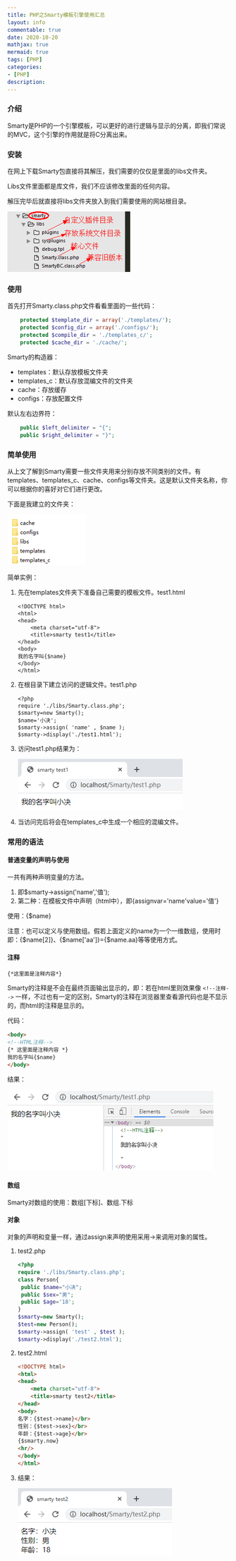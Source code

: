 ```yaml
---
title: PHP之Smarty模板引擎使用汇总
layout: info
commentable: true
date: 2020-10-20
mathjax: true
mermaid: true
tags: [PHP]
categories: 
- [PHP]
description: 
---
```


### 介绍

Smarty是PHP的一个引擎模板，可以更好的进行逻辑与显示的分离，即我们常说的MVC，这个引擎的作用就是将C分离出来。

### 安装

在网上下载Smarty包直接将其解压，我们需要的仅仅是里面的libs文件夹。

Libs文件里面都是库文件，我们不应该修改里面的任何内容。

解压完毕后就直接将libs文件夹放入到我们需要使用的网站根目录。

![image-20201019173920839](assets/1603086382391.png)

### 使用

首先打开Smarty.class.php文件看看里面的一些代码：

```php
    protected $template_dir = array('./templates/');
    protected $config_dir = array('./configs/');
    protected $compile_dir = './templates_c/';
    protected $cache_dir = './cache/';
```

Smarty的构造器：

- templates：默认存放模板文件夹
- templates_c：默认存放混编文件的文件夹
- cache：存放缓存
- configs：存放配置文件

默认左右边界符：

```php
    public $left_delimiter = "{";
    public $right_delimiter = "}";
```

### 简单使用

从上文了解到Smarty需要一些文件夹用来分别存放不同类别的文件。有templates、templates_c、cache、configs等文件夹。这是默认文件夹名称，你可以根据你的喜好对它们进行更改。

下面是我建立的文件夹：

![1603087940434](assets/1603087940434.png)

简单实例：

1. 先在templates文件夹下准备自己需要的模板文件。test1.html

   ```
   <!DOCTYPE html>
   <html>
   <head>
       <meta charset="utf-8">
       <title>smarty test1</title>
   </head>
   <body>
   我的名字叫{$name}
   </body>
   </html>
   ```

2. 在根目录下建立访问的逻辑文件。test1.php

   ```
   <?php
   require './libs/Smarty.class.php';
   $smarty=new Smarty();
   $name='小决';
   $smarty->assign( 'name' , $name );
   $smarty->display('./test1.html');
   ```

3. 访问test1.php结果为：

   ![1603088135288](assets/1603088135288.png)

4. 当访问完后将会在templates_c中生成一个相应的混编文件。

### 常用的语法

#### 普通变量的声明与使用

一共有两种声明变量的方法。

1. 即$smarty->assign('name','值');
2. 第二种：在模板文件中声明（html中），即{assignvar='name'value='值'}

使用：{$name}

注意：也可以定义与使用数组。假若上面定义的name为一个一维数组，使用时即：{$name[2]}、{$name['aa']}={$name.aa}等等使用方式。

#### 注释

```
{*这里面是注释内容*}
```

Smarty的注释是不会在最终页面输出显示的，即：若在html里则效果像 `<!--注释-->` 一样，不过也有一定的区别，Smarty的注释在浏览器里查看源代码也是不显示的，而html的注释是显示的。

代码：

```html
<body>
<!--HTML注释-->
{* 这里面是注释内容 *}
我的名字叫{$name}
</body>
```

结果：

![1603088825916](assets/1603088825916.png)

#### 数组

Smarty对数组的使用：数组[下标]、数组.下标

#### 对象

对象的声明和变量一样，通过assign来声明使用采用->来调用对象的属性。

1. test2.php

   ```php
   <?php
   require './libs/Smarty.class.php';
   class Person{
   	public $name="小决";
   	public $sex="男";
   	public $age='18';
   }
   $smarty=new Smarty();
   $test=new Person();
   $smarty->assign( 'test' , $test );
   $smarty->display('./test2.html');
   ```

2. test2.html

   ```html
   <!DOCTYPE html>
   <html>
   <head>
       <meta charset="utf-8">
       <title>smarty test2</title>
   </head>
   <body>
   名字：{$test->name}</br>
   性别：{$test->sex}</br>
   年龄：{$test->age}</br>
   {$smarty.now}
   <hr/>
   </body>
   </html>
   ```

3. 结果：

   ![1603089300156](assets/1603089300156.png)

